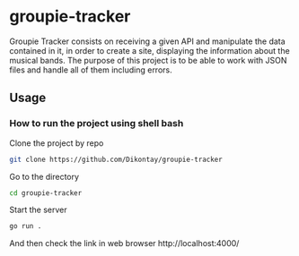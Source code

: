 # groupie-tracker

Groupie Tracker consists on receiving a given API and manipulate the data contained in it, in order to create a site, displaying the information about the musical bands. The purpose of this project is to be able to work with JSON files and handle all of them including errors.

## Usage

### How to run the project using shell bash

Clone the project by repo

```bash
git clone https://github.com/Dikontay/groupie-tracker
```

Go to the directory

```bash
cd groupie-tracker
```

Start the server

```bash
go run .
```

And then check the link in web browser http://localhost:4000/

